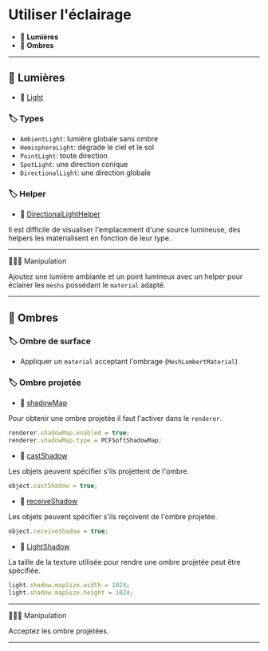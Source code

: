 # Utiliser l'éclairage

*  🔖 **Lumières**
*  🔖 **Ombres**

___

## 📑 Lumières

* 🔗 [Light](https://threejs.org/docs/#api/en/lights/Light)

### 🏷️ **Types**

* `AmbientLight`: lumière globale sans ombre
* `HemisphereLight`: dégrade le ciel et le sol
* `PointLight`: toute direction
* `SpotLight`: une direction conique
* `DirectionalLight`: une direction globale

### 🏷️ **Helper**

* 🔗 [DirectionalLightHelper](https://threejs.org/docs/#api/en/helpers/DirectionalLightHelper)

Il est difficile de visualiser l'emplacement d'une source lumineuse, des helpers les matérialisent en fonction de leur type.

___

👨🏻‍💻 Manipulation

Ajoutez une lumière ambiante et un point lumineux avec un helper pour éclairer les `meshs` possédant le `material` adapté.

___

## 📑 Ombres

### 🏷️ **Ombre de surface**

* Appliquer un `material` acceptant l'ombrage (`MeshLambertMaterial`)

### 🏷️ **Ombre projetée**

* 🔗 [shadowMap](https://threejs.org/docs/#api/en/renderers/WebGLRenderer.shadowMap)

Pour obtenir une ombre projetée il faut l'activer dans le `renderer`.

```js
renderer.shadowMap.enabled = true;
renderer.shadowMap.type = PCFSoftShadowMap;
```

* 🔗 [castShadow](https://threejs.org/docs/#api/en/core/Object3D.castShadow)

Les objets peuvent spécifier s'ils projettent de l'ombre.

```js
object.castShadow = true;
```

* 🔗 [receiveShadow](https://threejs.org/docs/#api/en/core/Object3D.receiveShadow)

Les objets peuvent spécifier s'ils reçoivent de l'ombre projetée.

```js
object.receiveShadow = true;
```

* 🔗 [LightShadow](https://threejs.org/docs/#api/en/lights/shadows/LightShadow)

La taille de la texture utilisée pour rendre une ombre projetée peut être spécifiée.

```js
light.shadow.mapSize.width = 1024;
light.shadow.mapSize.height = 1024;
```

___

👨🏻‍💻 Manipulation

Acceptez les ombre projetées.

___